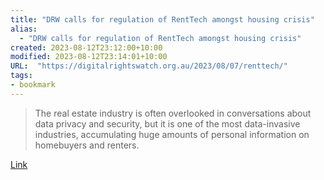 ```yaml
---
title: "DRW calls for regulation of RentTech amongst housing crisis"
alias:
  - "DRW calls for regulation of RentTech amongst housing crisis"
created: 2023-08-12T23:12:00+10:00
modified: 2023-08-12T23:14:01+10:00
URL:  "https://digitalrightswatch.org.au/2023/08/07/renttech/"
tags:
- bookmark
---
```


> The real estate industry is often overlooked in conversations about data privacy and security, but it is one of the most data-invasive industries, accumulating huge amounts of personal information on homebuyers and renters.

[Link](https://digitalrightswatch.org.au/2023/08/07/renttech/)

